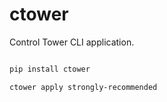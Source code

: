 # ctower
Control Tower CLI application.



```bash

pip install ctower

ctower apply strongly-recommended



```